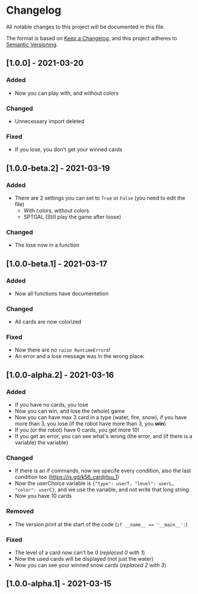 # Changelog
All notable changes to this project will be documented in this file.

The format is based on [Keep a Changelog](https://keepachangelog.com/en/1.0.0/),
and this project adheres to [Semantic Versioning](https://semver.org/spec/v2.0.0.html).

## [1.0.0] - 2021-03-20
### Added
- Now you can play with, and without colors
### Changed
- Unnecessary import deleted
### Fixed
- If you lose, you don't get your winned cards

## [1.0.0-beta.2] - 2021-03-19
### Added
- There are 2 settings you can set to `True` or `False` (you need to edit the file)
  - With colors, without colors
  - SPTGAL (Still play the game after loose)
### Changed
- The lose now in a function

## [1.0.0-beta.1] - 2021-03-17
### Added
- Now all functions have documentetion
### Changed
- All cards are now colorized
### Fixed
- Now there are no `raise RuntimeError`s!
- An error and a lose message was in the wrong place.

## [1.0.0-alpha.2] - 2021-03-16
### Added
- If you have no cards, you lose
- Now you can win, and lose the (whole) game
- Now you can have max 3 card in a type (water, fire, snow), if you have more than 3, you lose (if the robot have more than 3, you **win**)
- If you (or the robot) have 0 cards, you get more 10!
- If you get an error, you can see what's wrong (the error, and (if there is a variable) the variable)
### Changed
- If there is an if commands, now we specife every condition, also the last condition too (https://is.gd/k56_cardjitsu_1)
- Now the userChoice variable is `{"type": userT, "level": userL, "color": userC}`, and we use the variable, and not write that long string
- Now you have 10 cards
### Removed
- The version print at the start of the code (`if __name__ == '__main__':`)
### Fixed
- The level of a card now can't be 0 (*replaced 0 with 1*)
- Now the used cards will be displayed (not just the water)
- Now you can see your winned snow cards (*replaced 2 with 3*)

## [1.0.0-alpha.1] - 2021-03-15
